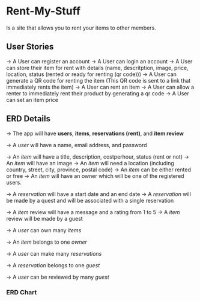# Rent-My-Stuff

Is a site that allows you to rent your items to other members.

## User Stories

-> A User can register an account
-> A User can login an account
-> A User can store their item for rent with details (name, descritption, image, price, location, status (rented or ready for renting (qr code)))
-> A User can generate a QR code for renting the item (This QR code is sent to a link that immediately rents the item)
-> A User can rent an item
-> A User can allow a renter to immediately rent their product by generating a qr code
-> A User can set an item price

## ERD Details

-> The app will have **users**, **items**, **reservations (rent)**, and **item review**

-> A _user_ will have a name, email address, and password

-> An _item_ will have a title, description, costperhour, status (rent or not)
-> An _item_ will have an image
-> An _item_ will need a location (including country, street, city, province, postal code)
-> An _item_ can be either rented or free
-> An _item_ will have an owner which will be one of the registered users.

-> A _reservation_ will have a start date and an end date
-> A _reservation_ will be made by a quest and will be associated with a single reservation

-> A _item_ review will have a message and a rating from 1 to 5
-> A _item_ review will be made by a guest

-> A _user_ can own many _items_

-> An _item_ belongs to one _owner_

-> A _user_ can make many _reservations_

-> A _reservation_ belongs to one _guest_

-> A _user_ can be reviewed by many _guest_

### ERD Chart
